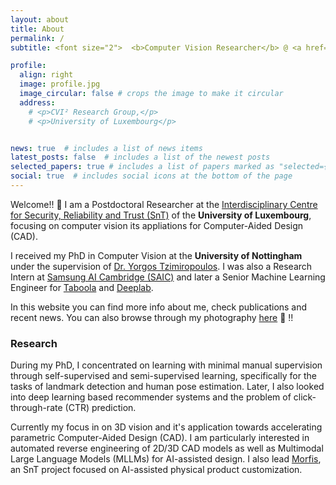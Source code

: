 ```yaml
---
layout: about
title: About
permalink: /
subtitle: <font size="2">  <b>Computer Vision Researcher</b> @ <a href="https://wwwen.uni.lu/">SnT</a>  •  <i>PhD from the University of Nottingham.</i></font>

profile:
  align: right
  image: profile.jpg
  image_circular: false # crops the image to make it circular
  address: 
    # <p>CVI² Research Group,</p>
    # <p>University of Luxembourg</p>


news: true  # includes a list of news items
latest_posts: false  # includes a list of the newest posts
selected_papers: true # includes a list of papers marked as "selected={true}"
social: true  # includes social icons at the bottom of the page
---
```


Welcome!! 👋  I am a Postdoctoral Researcher at the [Interdisciplinary Centre for Security, Reliability and Trust (SnT)](https://www.uni.lu/snt) of the **University of Luxembourg**, focusing on computer vision its appliations for Computer-Aided Design (CAD).

I received my PhD in Computer Vision at the **University of Nottingham** under the supervision of [Dr. Yorgos Tzimiropoulos](https://ytzimiro.github.io/). I was also a Research Intern at [Samsung AI Cambridge (SAIC)](https://research.samsung.com/aicenter_cambridge) and later a Senior Machine Learning Engineer for [Taboola](https://www.taboola.com/) and [Deeplab](https://deeplab.ai/).

In this website you can find more info about me, check publications and recent news. You can also browse through my photography <a href="https://dimitriosmallis.myportfolio.com/">here</a> 📸 !!

### Research

During my PhD, I concentrated on learning with minimal manual supervision through self-supervised and semi-supervised learning, specifically for the tasks of landmark detection and human pose estimation. Later, I also looked into deep learning based recommender systems and the problem of click-through-rate (CTR) prediction. 

Currently my focus in on 3D vision and it's application towards accelerating parametric Computer-Aided Design (CAD). I am particularly interested in automated reverse engineering of 2D/3D CAD models as well as Multimodal Large Language Models (MLLMs) for AI-assisted design. I also lead [Morfis](https://morfisai.github.io/), an SnT project focused on AI-assisted physical product customization. 





